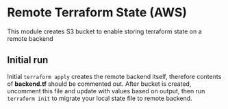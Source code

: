 # Remote Terraform State (AWS)

This module creates S3 bucket to enable storing terraform state on a remote backend

## Initial run

Initial `terraform apply` creates the remote backend itself, therefore contents of **backend.tf** should be commented out. After bucket is created, uncomment this file and update with values based on output, then run `terraform init` to migrate your local state file to remote backend.